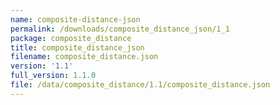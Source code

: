 ```yaml
---
name: composite-distance-json
permalink: /downloads/composite_distance_json/1_1
package: composite_distance
title: composite_distance_json
filename: composite_distance.json
version: '1.1'
full_version: 1.1.0
file: /data/composite_distance/1.1/composite_distance.json
---
```

